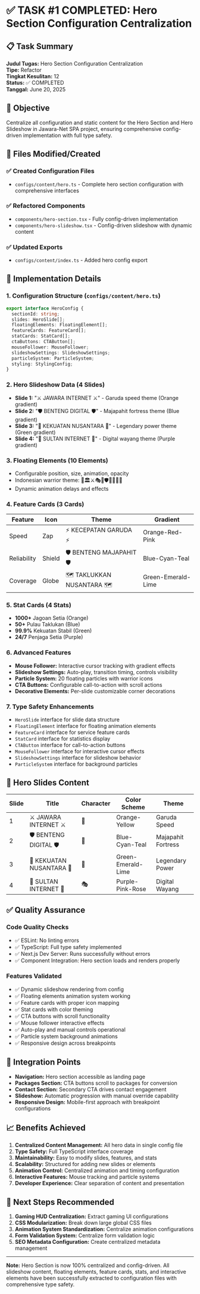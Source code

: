 # ✅ TASK #1 COMPLETED: Hero Section Configuration Centralization

## 📋 Task Summary

**Judul Tugas:** Hero Section Configuration Centralization  
**Tipe:** Refactor  
**Tingkat Kesulitan:** 12  
**Status:** ✅ COMPLETED  
**Tanggal:** June 20, 2025

## 🎯 Objective

Centralize all configuration and static content for the Hero Section and Hero
Slideshow in Jawara-Net SPA project, ensuring comprehensive config-driven
implementation with full type safety.

## 📁 Files Modified/Created

### ✅ Created Configuration Files

- `configs/content/hero.ts` - Complete hero section configuration with
  comprehensive interfaces

### ✅ Refactored Components

- `components/hero-section.tsx` - Fully config-driven implementation
- `components/hero-slideshow.tsx` - Config-driven slideshow with dynamic content

### ✅ Updated Exports

- `configs/content/index.ts` - Added hero config export

## 🔧 Implementation Details

### 1. Configuration Structure (`configs/content/hero.ts`)

```typescript
export interface HeroConfig {
  sectionId: string;
  slides: HeroSlide[];
  floatingElements: FloatingElement[];
  featureCards: FeatureCard[];
  statCards: StatCard[];
  ctaButtons: CTAButton[];
  mouseFollower: MouseFollower;
  slideshowSettings: SlideshowSettings;
  particleSystem: ParticleSystem;
  styling: StylingConfig;
}
```

### 2. Hero Slideshow Data (4 Slides)

- **Slide 1:** "⚔️ JAWARA INTERNET ⚔️" - Garuda speed theme (Orange gradient)
- **Slide 2:** "🛡️ BENTENG DIGITAL 🛡️" - Majapahit fortress theme (Blue
  gradient)
- **Slide 3:** "🌋 KEKUATAN NUSANTARA 🌋" - Legendary power theme (Green
  gradient)
- **Slide 4:** "👑 SULTAN INTERNET 👑" - Digital wayang theme (Purple gradient)

### 3. Floating Elements (10 Elements)

- Configurable position, size, animation, opacity
- Indonesian warrior theme: 🦅🏛️⚔️🎭🐉🛡️🥁👑🌋⛵
- Dynamic animation delays and effects

### 4. Feature Cards (3 Cards)

| Feature     | Icon   | Theme                     | Gradient           |
| ----------- | ------ | ------------------------- | ------------------ |
| Speed       | Zap    | ⚡ KECEPATAN GARUDA ⚡    | Orange-Red-Pink    |
| Reliability | Shield | 🛡️ BENTENG MAJAPAHIT 🛡️   | Blue-Cyan-Teal     |
| Coverage    | Globe  | 🗺️ TAKLUKKAN NUSANTARA 🗺️ | Green-Emerald-Lime |

### 5. Stat Cards (4 Stats)

- **1000+** Jagoan Setia (Orange)
- **50+** Pulau Taklukan (Blue)
- **99.9%** Kekuatan Stabil (Green)
- **24/7** Penjaga Setia (Purple)

### 6. Advanced Features

- **Mouse Follower:** Interactive cursor tracking with gradient effects
- **Slideshow Settings:** Auto-play, transition timing, controls visibility
- **Particle System:** 20 floating particles with warrior icons
- **CTA Buttons:** Configurable call-to-action with scroll actions
- **Decorative Elements:** Per-slide customizable corner decorations

### 7. Type Safety Enhancements

- `HeroSlide` interface for slide data structure
- `FloatingElement` interface for floating animation elements
- `FeatureCard` interface for service feature cards
- `StatCard` interface for statistics display
- `CTAButton` interface for call-to-action buttons
- `MouseFollower` interface for interactive cursor effects
- `SlideshowSettings` interface for slideshow behavior
- `ParticleSystem` interface for background particles

## 🎨 Hero Slides Content

| Slide | Title                    | Character | Color Scheme       | Theme              |
| ----- | ------------------------ | --------- | ------------------ | ------------------ |
| 1     | ⚔️ JAWARA INTERNET ⚔️    | 🦅        | Orange-Yellow      | Garuda Speed       |
| 2     | 🛡️ BENTENG DIGITAL 🛡️    | 🏰        | Blue-Cyan-Teal     | Majapahit Fortress |
| 3     | 🌋 KEKUATAN NUSANTARA 🌋 | 🐉        | Green-Emerald-Lime | Legendary Power    |
| 4     | 👑 SULTAN INTERNET 👑    | 🎭        | Purple-Pink-Rose   | Digital Wayang     |

## ✅ Quality Assurance

### Code Quality Checks

- ✅ ESLint: No linting errors
- ✅ TypeScript: Full type safety implemented
- ✅ Next.js Dev Server: Runs successfully without errors
- ✅ Component Integration: Hero section loads and renders properly

### Features Validated

- ✅ Dynamic slideshow rendering from config
- ✅ Floating elements animation system working
- ✅ Feature cards with proper icon mapping
- ✅ Stat cards with color theming
- ✅ CTA buttons with scroll functionality
- ✅ Mouse follower interactive effects
- ✅ Auto-play and manual controls operational
- ✅ Particle system background animations
- ✅ Responsive design across breakpoints

## 🔗 Integration Points

- **Navigation:** Hero section accessible as landing page
- **Packages Section:** CTA buttons scroll to packages for conversion
- **Contact Section:** Secondary CTA drives contact engagement
- **Slideshow:** Automatic progression with manual override capability
- **Responsive Design:** Mobile-first approach with breakpoint configurations

## 📈 Benefits Achieved

1. **Centralized Content Management:** All hero data in single config file
2. **Type Safety:** Full TypeScript interface coverage
3. **Maintainability:** Easy to modify slides, features, and stats
4. **Scalability:** Structured for adding new slides or elements
5. **Animation Control:** Centralized animation and timing configuration
6. **Interactive Features:** Mouse tracking and particle systems
7. **Developer Experience:** Clear separation of content and presentation

## 🎯 Next Steps Recommended

1. **Gaming HUD Centralization:** Extract gaming UI configurations
2. **CSS Modularization:** Break down large global CSS files
3. **Animation System Standardization:** Centralize animation configurations
4. **Form Validation System:** Centralize form validation logic
5. **SEO Metadata Configuration:** Create centralized metadata management

---

**Note:** Hero Section is now 100% centralized and config-driven. All slideshow
content, floating elements, feature cards, stats, and interactive elements have
been successfully extracted to configuration files with comprehensive type
safety.
